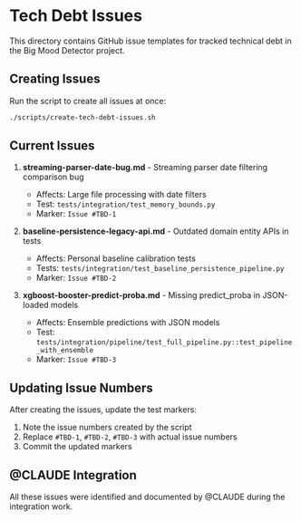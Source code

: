 # Tech Debt Issues

This directory contains GitHub issue templates for tracked technical debt in the Big Mood Detector project.

## Creating Issues

Run the script to create all issues at once:
```bash
./scripts/create-tech-debt-issues.sh
```

## Current Issues

1. **streaming-parser-date-bug.md** - Streaming parser date filtering comparison bug
   - Affects: Large file processing with date filters
   - Test: `tests/integration/test_memory_bounds.py`
   - Marker: `Issue #TBD-1`

2. **baseline-persistence-legacy-api.md** - Outdated domain entity APIs in tests
   - Affects: Personal baseline calibration tests
   - Tests: `tests/integration/test_baseline_persistence_pipeline.py`
   - Marker: `Issue #TBD-2`

3. **xgboost-booster-predict-proba.md** - Missing predict_proba in JSON-loaded models
   - Affects: Ensemble predictions with JSON models
   - Test: `tests/integration/pipeline/test_full_pipeline.py::test_pipeline_with_ensemble`
   - Marker: `Issue #TBD-3`

## Updating Issue Numbers

After creating the issues, update the test markers:
1. Note the issue numbers created by the script
2. Replace `#TBD-1`, `#TBD-2`, `#TBD-3` with actual issue numbers
3. Commit the updated markers

## @CLAUDE Integration

All these issues were identified and documented by @CLAUDE during the integration work.